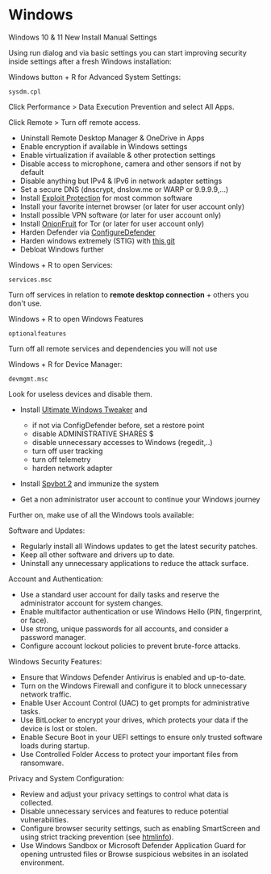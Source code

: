 # Windows
Windows 10 & 11 New Install Manual Settings

Using run dialog and via basic settings you can start improving security inside settings after a fresh Windows installation:

Windows button + R for Advanced System Settings:
```
sysdm.cpl
```
Click Performance > Data Execution Prevention and select All Apps.

Click Remote > Turn off remote access.

- Uninstall Remote Desktop Manager & OneDrive in Apps
- Enable encryption if available in Windows settings
- Enable virtualization if available & other protection settings
- Disable access to microphone, camera and other sensors if not by default
- Disable anything but IPv4 & IPv6 in network adapter settings
- Set a secure DNS (dnscrypt, dnslow.me or WARP or 9.9.9.9,...)
- Install [Exploit Protection](https://github.com/neohiro/ExploitProtection) for most common software
- Install your favorite internet browser (or later for user account only)
- Install possible VPN software (or later for user account only)
- Install [OnionFruit](https://github.com/dragonfruitnetwork/onionfruit) for Tor (or later for user account only)
- Harden Defender via [ConfigureDefender](https://github.com/AndyFul/ConfigureDefender)
- Harden windows extremely (STIG) with [this git](https://gist.github.com/neohiro/da3dc76dcf77c67878f02fd71ac17358)
- Debloat Windows further

Windows + R to open Services:
```
services.msc
```
Turn off services in relation to **remote desktop connection** + others you don't use.

Windows + R to open Windows Features
```
optionalfeatures
```
Turn off all remote services and dependencies you will not use

Windows + R for Device Manager:
```
devmgmt.msc
```
Look for useless devices and disable them.

- Install [Ultimate Windows Tweaker](https://www.thewindowsclub.com/downloads/UWT5.zip) and
  	- if not via ConfigDefender before, set a restore point	 
	- disable ADMINISTRATIVE SHARES $
 	- disable unnecessary accesses to Windows (regedit,..)
	- turn off user tracking
   	- turn off telemetry
	- harden network adapter

- Install [Spybot 2](https://www.safer-networking.org/products/spybot-free-edition/download-mirror-1/) and immunize the system
- Get a non administrator user account to continue your Windows journey


Further on, make use of all the Windows tools available:

Software and Updates:

- Regularly install all Windows updates to get the latest security patches.
- Keep all other software and drivers up to date.
- Uninstall any unnecessary applications to reduce the attack surface.

Account and Authentication:

- Use a standard user account for daily tasks and reserve the administrator account for system changes.
- Enable multifactor authentication or use Windows Hello (PIN, fingerprint, or face).
- Use strong, unique passwords for all accounts, and consider a password manager.
- Configure account lockout policies to prevent brute-force attacks.

Windows Security Features:

- Ensure that Windows Defender Antivirus is enabled and up-to-date.
- Turn on the Windows Firewall and configure it to block unnecessary network traffic.
- Enable User Account Control (UAC) to get prompts for administrative tasks.
- Use BitLocker to encrypt your drives, which protects your data if the device is lost or stolen.
- Enable Secure Boot in your UEFI settings to ensure only trusted software loads during startup.
- Use Controlled Folder Access to protect your important files from ransomware.

Privacy and System Configuration:

- Review and adjust your privacy settings to control what data is collected.
- Disable unnecessary services and features to reduce potential vulnerabilities.
- Configure browser security settings, such as enabling SmartScreen and using strict tracking prevention (see [htmlinfo](https://github.com/neohiro/htmlinfo)).
- Use Windows Sandbox or Microsoft Defender Application Guard for opening untrusted files or Browse suspicious websites in an isolated environment.

